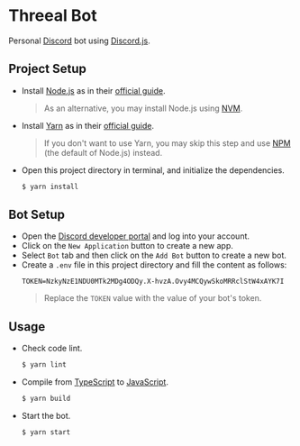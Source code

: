 # Threeal Bot

Personal [Discord](https://discord.com/) bot using [Discord.js](https://discord.js.org/#/).

## Project Setup

- Install [Node.js](https://nodejs.org/en/) as in their [official guide](https://nodejs.org/en/download/).
  > As an alternative, you may install Node.js using [NVM](https://github.com/nvm-sh/nvm).
- Install [Yarn](https://yarnpkg.com/) as in their [official guide](https://classic.yarnpkg.com/en/docs/install/).
  > If you don't want to use Yarn, you may skip this step and use [NPM](https://www.npmjs.com/) (the default of Node.js) instead.
- Open this project directory in terminal, and initialize the dependencies.
  ```bash
  $ yarn install
  ```

## Bot Setup

- Open the [Discord developer portal](https://discord.com/developers/applications) and log into your account.
- Click on the `New Application` button to create a new app.
- Select `Bot` tab and then click on the `Add Bot` button to create a new bot.
- Create a `.env` file in this project directory and fill the content as follows:
  ```
  TOKEN=NzkyNzE1NDU0MTk2MDg4ODQy.X-hvzA.Ovy4MCQywSkoMRRclStW4xAYK7I
  ```
  > Replace the `TOKEN` value with the value of your bot's token.

## Usage

- Check code lint.
  ```bash
  $ yarn lint
  ```
- Compile from [TypeScript](https://www.typescriptlang.org/) to [JavaScript](https://www.javascript.com/).
  ```bash
  $ yarn build
  ```
- Start the bot.
  ```bash
  $ yarn start
  ```
